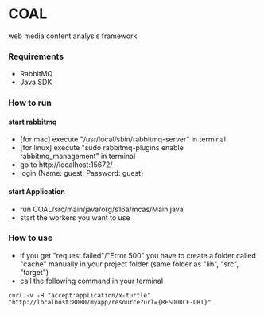 # COAL
web media content analysis framework

### Requirements
- RabbitMQ
- Java SDK

### How to run

#### start rabbitmq 
- [for mac] execute "/usr/local/sbin/rabbitmq-server" in terminal
- [for linux] execute "sudo rabbitmq-plugins enable rabbitmq_management" in terminal
- go to http://localhost:15672/
- login (Name: guest, Password: guest)

#### start Application
- run COAL/src/main/java/org/s16a/mcas/Main.java
- start the workers you want to use


### How to use
- if you get "request failed"/"Error 500" you have to create a folder called "cache" manually in your project folder (same folder as "lib", "src", "target")
- call the following command in your terminal
```
curl -v -H "accept:application/x-turtle" "http://localhost:8080/myapp/resource?url={RESOURCE-URI}"
```
